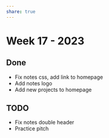 ```yaml
---
share: true
---
```


# Week 17 - 2023

## Done

- Fix notes css, add link to homepage
- Add notes logo
- Add new projects to homepage

## TODO

- Fix notes double header
- Practice pitch

